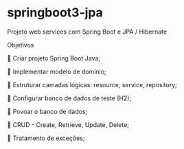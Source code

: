 # springboot3-jpa

Projeto web services com Spring Boot e JPA / Hibernate

Objetivos

 Criar projeto Spring Boot Java;

 Implementar modelo de domínio;

 Estruturar camadas lógicas: resource, service, repository;

 Configurar banco de dados de teste (H2);

 Povoar o banco de dados;

 CRUD - Create, Retrieve, Update, Delete;

 Tratamento de exceções;
